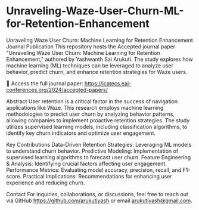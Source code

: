 # Unraveling-Waze-User-Churn-ML-for-Retention-Enhancement

Unraveling Waze User Churn: Machine Learning for Retention Enhancement
Journal Publication
This repository hosts the Accepted journal paper "Unraveling Waze User Churn: Machine Learning for Retention Enhancement," authored by Yashwanth Sai Arukuti. The study explores how machine learning (ML) techniques can be leveraged to analyze user behavior, predict churn, and enhance retention strategies for Waze users.

📄 Access the full journal paper: https://icatecs.eai-conferences.org/2024/accepted-papers/ 

Abstract
User retention is a critical factor in the success of navigation applications like Waze. This research employs machine learning methodologies to predict user churn by analyzing behavior patterns, allowing companies to implement proactive retention strategies. The study utilizes supervised learning models, including classification algorithms, to identify key churn indicators and optimize user engagement.

Key Contributions
Data-Driven Retention Strategies: Leveraging ML models to understand churn behavior.
Predictive Modeling: Implementation of supervised learning algorithms to forecast user churn.
Feature Engineering & Analysis: Identifying crucial factors affecting user engagement.
Performance Metrics: Evaluating model accuracy, precision, recall, and F1-score.
Practical Implications: Recommendations for enhancing user experience and reducing churn.

Contact
For inquiries, collaborations, or discussions, feel free to reach out via GitHub  https://github.com/arukutiyash  or email arukutiyash@gmail.com.
